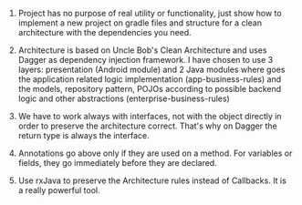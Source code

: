 1. Project has no purpose of real utility or functionality, just show how to implement a new
project on gradle files and structure for a clean architecture with the dependencies you need.

2. Architecture is based on Uncle Bob's Clean Architecture and uses Dagger as dependency injection
framework. I have chosen to use 3 layers: presentation (Android module) and 2 Java modules where
goes the application related logic implementation (app-business-rules) and the models,
repository pattern, POJOs according to possible backend logic and other abstractions (enterprise-business-rules)

3. We have to work always with interfaces, not with the object directly in order to preserve
the architecture correct. That's why on Dagger the return type is always the interface.

4. Annotations go above only if they are used on a method. For variables or fields, they go
immediately before they are declared.

5. Use rxJava to preserve the Architecture rules instead of Callbacks. It is a really powerful tool.